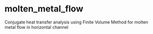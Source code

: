 # molten_metal_flow
Conjugate heat transfer analysis using Finite Volume Method for molten metal flow in horizontal channel
